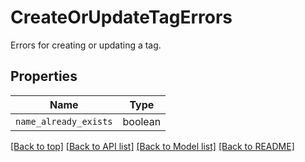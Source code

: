 
# CreateOrUpdateTagErrors

Errors for creating or updating a tag.

## Properties

Name | Type
------------ | -------------
`name_already_exists` | boolean


[[Back to top]](#) [[Back to API list]](../README.md#api-endpoints) [[Back to Model list]](../README.md#models) [[Back to README]](../README.md)


